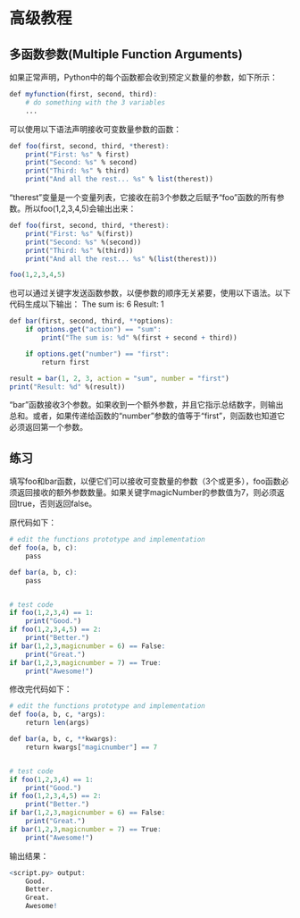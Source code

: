 # **高级教程**

## **多函数参数(Multiple Function Arguments)**

如果正常声明，Python中的每个函数都会收到预定义数量的参数，如下所示：

```r
def myfunction(first, second, third):
    # do something with the 3 variables
    ...
```

可以使用以下语法声明接收可变数量参数的函数：

```r
def foo(first, second, third, *therest):
    print("First: %s" % first)
    print("Second: %s" % second)
    print("Third: %s" % third)
    print("And all the rest... %s" % list(therest))
```

“therest”变量是一个变量列表，它接收在前3个参数之后赋予“foo”函数的所有参数。所以foo(1,2,3,4,5)会输出出来：

```r
def foo(first, second, third, *therest):
    print("First: %s" %(first))
    print("Second: %s" %(second))
    print("Third: %s" %(third))
    print("And all the rest... %s" %(list(therest)))

foo(1,2,3,4,5)
```

也可以通过关键字发送函数参数，以便参数的顺序无关紧要，使用以下语法。以下代码生成以下输出： The sum is: 6 Result: 1

```r
def bar(first, second, third, **options):
    if options.get("action") == "sum":
        print("The sum is: %d" %(first + second + third))

    if options.get("number") == "first":
        return first

result = bar(1, 2, 3, action = "sum", number = "first")
print("Result: %d" %(result))
```

“bar”函数接收3个参数。如果收到一个额外参数，并且它指示总结数字，则输出总和。或者，如果传递给函数的“number”参数的值等于“first”，则函数也知道它必须返回第一个参数。

## **练习**

填写foo和bar函数，以便它们可以接收可变数量的参数（3个或更多），foo函数必须返回接收的额外参数数量。如果关键字magicNumber的参数值为7，则必须返回true，否则返回false。

原代码如下：

```r
# edit the functions prototype and implementation
def foo(a, b, c):
    pass

def bar(a, b, c):
    pass


# test code
if foo(1,2,3,4) == 1:
    print("Good.")
if foo(1,2,3,4,5) == 2:
    print("Better.")
if bar(1,2,3,magicnumber = 6) == False:
    print("Great.")
if bar(1,2,3,magicnumber = 7) == True:
    print("Awesome!")
```

修改完代码如下：

```r
# edit the functions prototype and implementation
def foo(a, b, c, *args):
    return len(args)

def bar(a, b, c, **kwargs):
    return kwargs["magicnumber"] == 7


# test code
if foo(1,2,3,4) == 1:
    print("Good.")
if foo(1,2,3,4,5) == 2:
    print("Better.")
if bar(1,2,3,magicnumber = 6) == False:
    print("Great.")
if bar(1,2,3,magicnumber = 7) == True:
    print("Awesome!")
```

输出结果：

```r
<script.py> output:
    Good.
    Better.
    Great.
    Awesome!
```

